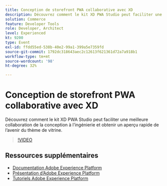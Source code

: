 ```yaml
---
title: Conception de storefront PWA collaborative avec XD
description: Découvrez comment le kit XD PWA Studio peut faciliter une meilleure collaboration de la conception à l’ingénierie et obtenir un aperçu rapide de l’avenir du thème de vitrine.
solution: Commerce
feature: Developer Tools
role: Developer, Architect
level: Experienced
kt: 9200
type: Event
exl-id: ffdd55ed-538b-40e2-99a1-399a5e7359fd
source-git-commit: 1792dc318643aec2c12613f621361d72a7a918b1
workflow-type: tm+mt
source-wordcount: '98'
ht-degree: 32%

---
```


# Conception de storefront PWA collaborative avec XD

Découvrez comment le kit XD PWA Studio peut faciliter une meilleure collaboration de la conception à l’ingénierie et obtenir un aperçu rapide de l’avenir du thème de vitrine.

>[!VIDEO](https://video.tv.adobe.com/v/337725/?quality=12&learn=on&hidetitle=true)

## Ressources supplémentaires

- [Documentation Adobe Experience Platform](https://experienceleague.adobe.com/docs/experience-platform.html?lang=fr)
- [Présentation d’Adobe Experience Platform](https://experienceleague.adobe.com/docs/experience-platform/landing/home.html?lang=fr)
- [Tutoriels Adobe Experience Platform](https://experienceleague.adobe.com/docs/platform-learn/tutorials/overview.html?lang=fr)
